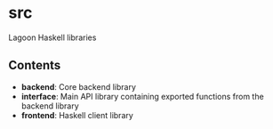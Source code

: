 # src

Lagoon Haskell libraries

## Contents

* **backend**: Core backend library
* **interface**: Main API library containing exported functions from the backend library
* **frontend**: Haskell client library

